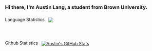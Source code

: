 ### Hi there, I'm Austin Lang, a student from Brown University. ###

Language Statistics
<a href="https://github.com/alang8">
  <img align="center" style="margin:0.5rem" src="https://github-readme-stats.vercel.app/api/top-langs/?username=alang8&hide=html,css&title_color=ffffff&text_color=c9cacc&icon_color=4AB197&bg_color=1A2B34" />
</a>

<br />

Github Statistics
<a href="https://github.com/alangg=8">
  <img align="center" style="margin:0.5rem" src="https://github-readme-stats.vercel.app/api?username=alang8&show_icons=true&line_height=27&count_private=true&title_color=ffffff&text_color=c9cacc&icon_color=4AB097&bg_color=1A2B34" alt="Austin's GitHub Stats" />
</a>
